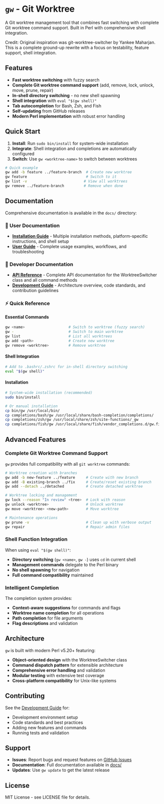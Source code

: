 # `gw` - Git Worktree

A Git worktree management tool that combines fast switching with complete Git worktree command support. Built in Perl with comprehensive shell integration.

Credit: Original inspiration was git-worktree-switcher by Yankee Maharjan. This is a complete ground-up rewrite with a focus on testability, feature support, shell integration.

## Features

- **Fast worktree switching** with fuzzy search
- **Complete Git worktree command support** (add, remove, lock, unlock, move, prune, repair)
- **In-shell directory switching** - no new shell spawning
- **Shell integration** with `eval "$(gw shell)"`
- **Tab autocompletion** for Bash, Zsh, and Fish
- **Self-updating** from GitHub releases
- **Modern Perl implementation** with robust error handling

## Quick Start

1. **Install**: Run `sudo bin/install` for system-wide installation
2. **Integrate**: Shell integration and completions are automatically configured
3. **Switch**: Use `gw <worktree-name>` to switch between worktrees

```bash
# Quick example
gw add -b feature ../feature-branch  # Create new worktree
gw feature                           # Switch to it
gw list -v                          # View all worktrees
gw remove ../feature-branch         # Remove when done
```

## Documentation

Comprehensive documentation is available in the `docs/` directory:

### 📖 User Documentation
- **[Installation Guide](docs/installation.md)** - Multiple installation methods, platform-specific instructions, and shell setup
- **[User Guide](docs/user-guide.md)** - Complete usage examples, workflows, and troubleshooting

### 🔧 Developer Documentation
- **[API Reference](docs/api.md)** - Complete API documentation for the WorktreeSwitcher class and all command methods
- **[Development Guide](docs/development.md)** - Architecture overview, code standards, and contribution guidelines

### ⚡ Quick Reference

#### Essential Commands
```bash
gw <name>                    # Switch to worktree (fuzzy search)
gw -                         # Switch to main worktree
gw list                      # List all worktrees
gw add <path>                # Create new worktree
gw remove <worktree>         # Remove worktree
```

#### Shell Integration
```bash
# Add to .bashrc/.zshrc for in-shell directory switching
eval "$(gw shell)"
```

#### Installation
```bash
# System-wide installation (recommended)
sudo bin/install

# Or manual installation
cp bin/gw /usr/local/bin/
cp completions/bash/gw /usr/local/share/bash-completion/completions/
cp completions/zsh/gw /usr/local/share/zsh/site-functions/_gw
cp completions/fish/gw /usr/local/share/fish/vendor_completions.d/gw.fish
```

## Advanced Features

### Complete Git Worktree Command Support

`gw` provides full compatibility with all `git worktree` commands:

```bash
# Worktree creation with branches
gw add -b new-feature ../feature     # Create with new branch
gw add -B existing-branch ../fix     # Create/reset existing branch
gw add --detach ../detached          # Create detached worktree

# Worktree locking and management
gw lock --reason "In review" <tree>  # Lock with reason
gw unlock <worktree>                 # Unlock worktree
gw move <worktree> <new-path>        # Move worktree

# Maintenance operations
gw prune -v                          # Clean up with verbose output
gw repair                            # Repair admin files
```

### Shell Function Integration

When using `eval "$(gw shell)"`:
- **Directory switching** (`gw <name>`, `gw -`) uses `cd` in current shell
- **Management commands** delegate to the Perl binary
- **No shell spawning** for navigation
- **Full command compatibility** maintained

### Intelligent Completion

The completion system provides:
- **Context-aware suggestions** for commands and flags
- **Worktree name completion** for all operations
- **Path completion** for file arguments
- **Flag descriptions** and validation

## Architecture

`gw` is built with modern Perl v5.20+ featuring:
- **Object-oriented design** with the WorktreeSwitcher class
- **Command dispatch pattern** for extensible architecture
- **Comprehensive error handling** and validation
- **Modular testing** with extensive test coverage
- **Cross-platform compatibility** for Unix-like systems

## Contributing

See the [Development Guide](docs/development.md) for:
- Development environment setup
- Code standards and best practices
- Adding new features and commands
- Running tests and validation

## Support

- **Issues**: Report bugs and request features on [GitHub Issues](https://github.com/yankeexe/git-worktree-switcher/issues)
- **Documentation**: Full documentation available in [docs/](docs/)
- **Updates**: Use `gw update` to get the latest release

## License

MIT License - see LICENSE file for details.
